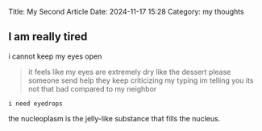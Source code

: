 Title: My Second Article
Date: 2024-11-17 15:28
Category: my thoughts

## I am really tired
i cannot keep my eyes open
> it feels like my eyes are extremely dry like the dessert please someone send help
they keep criticizing my typing im telling you its not that bad compared to my neighbor
```
i need eyedrops
```
the nucleoplasm is the jelly-like substance that fills the nucleus.